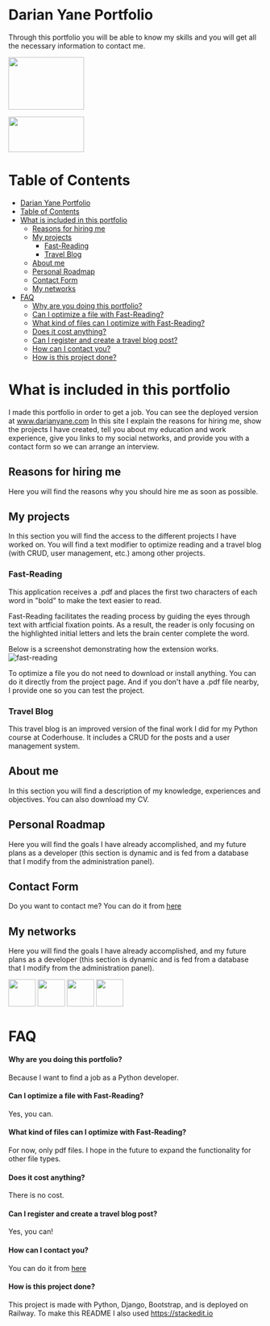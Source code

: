 # Darian Yane Portfolio
Through this portfolio you will be able to know my skills and you will get all the necessary information to contact me.

<a href="https://www.darianyane.com/#Contact" target="_blank"><img src="https://www.dreamcatcherslifecoach.com/images/Contact_Me_Button-ID-9c13fed2-07d1-456f-c41d-2772ed696194.png" style="width: 150px; height: 104px;" width="150" height="104" /></a>

<a href="https://www.linkedin.com/in/darian-yane/" target="_blank"><img src="https://blog.jdrgroup.co.uk/hs-fs/hubfs/How%20To%20Use%20a%20LinkedIn%20Email%20Button.png?width=387&name=How%20To%20Use%20a%20LinkedIn%20Email%20Button.png" style="width: 150px; height: 70px;" width="150" height="70" /></a>

# Table of Contents
- [Darian Yane Portfolio](#darian-yane-portfolio)
- [Table of Contents](#table-of-contents)
- [What is included in this portfolio](#what-is-included-in-this-portfolio)
  - [Reasons for hiring me](#reasons-for-hiring-me)
  - [My projects](#my-projects)
	  - [Fast-Reading](#fast-reading)
	  - [Travel Blog](#travel-blog)
  - [About me](#about-me)
  - [Personal Roadmap](#personal-roadmap)
  - [Contact Form](#contact-form)
  - [My networks](#my-networks)
- [FAQ](#faq)
    - [Why are you doing this portfolio?](#why-are-you-doing-this-portfolio?)
    - [Can I optimize a file with Fast-Reading?](#can-i-optimize-a-file-with-fast-reading?)
    - [What kind of files can I optimize with Fast-Reading?](#what-kind-of-files-can-i-optimize-with-fast-reading?)
    - [Does it cost anything?](#does-it-cost-anything?)
    - [Can I register and create a travel blog post?](#can-i-register-and-create-a-travel-blog-post?)
    - [How can I contact you?](#how-can-i-contact-you?)
    - [How is this project done?](#how-is-this-project-done?)
 

# What is included in this portfolio
I made this portfolio in order to get a job. You can see the deployed version at www.darianyane.com
In this site I explain the reasons for hiring me, show the projects I have created, tell you about my education and work experience, give you links to my social networks, and provide you with a contact form so we can arrange an interview.

## Reasons for hiring me
Here you will find the reasons why you should hire me as soon as possible.

## My projects
In this section you will find the access to the different projects I have worked on. You will find a text modifier to optimize reading and a travel blog (with CRUD, user management, etc.) among other projects.

### Fast-Reading
This application receives a .pdf and places the first two characters of each word in "bold" to make the text easier to read.

Fast-Reading facilitates the reading process by guiding the eyes through text with artficial fixation points. As a result, the reader is only focusing on the highlighted initial letters and lets the brain center complete the word.

Below is a screenshot demonstrating how the extension works.
![fast-reading](https://www.darianyane.com/static/assets/img/after.jpg ) 

To optimize a file you do not need to download or install anything. You can do it directly from the project page. And if you don't have a .pdf file nearby, I provide one so you can test the project.

### Travel Blog
This travel blog is an improved version of the final work I did for my Python course at Coderhouse. It includes a CRUD for the posts and a user management system.

## About me
In this section you will find a description of my knowledge, experiences and objectives. You can also download my CV.

## Personal Roadmap
Here you will find the goals I have already accomplished, and my future plans as a developer (this section is dynamic and is fed from a database that I modify from the administration panel).

## Contact Form
Do you want to contact me? You can do it from [here](https://www.darianyane.com/#Contact) 

## My networks
Here you will find the goals I have already accomplished, and my future plans as a developer (this section is dynamic and is fed from a database that I modify from the administration panel).

<a href="https://www.linkedin.com/in/darian-yane/" target="_blank"><img src="https://cdn-icons-png.flaticon.com/128/3536/3536505.png" style="width: 54px; height: 54px;" width="54" height="54" /></a>
<a href="https://www.youtube.com/c/DarianInvierte" target="_blank"><img src="https://cdn-icons-png.flaticon.com/128/2111/2111748.png" style="width: 54px; height: 54px;" width="54" height="54" /></a>
<a href="https://twitter.com/DarianInvierte"><img src="https://cdn-icons-png.flaticon.com/128/3670/3670211.png" style="width: 54px; height: 54px;" width="54" height="54" /></a>
<a href="https://github.com/DarianYane" target="_blank"><img src="https://cdn-icons-png.flaticon.com/128/536/536452.png" style="width: 54px; height: 54px;" width="54" height="54" /></a>


# FAQ

#### Why are you doing this portfolio?
Because I want to find a job as a Python developer.

#### Can I optimize a file with Fast-Reading?
Yes, you can.

#### What kind of files can I optimize with Fast-Reading?
For now, only pdf files. I hope in the future to expand the functionality for other file types.

#### Does it cost anything?
There is no cost.

#### Can I register and create a travel blog post?
Yes, you can!

#### How can I contact you?
You can do it from [here](https://www.darianyane.com/#Contact) 

#### How is this project done?
This project is made with Python, Django, Bootstrap, and is deployed on Railway.
To make this README I also used https://stackedit.io